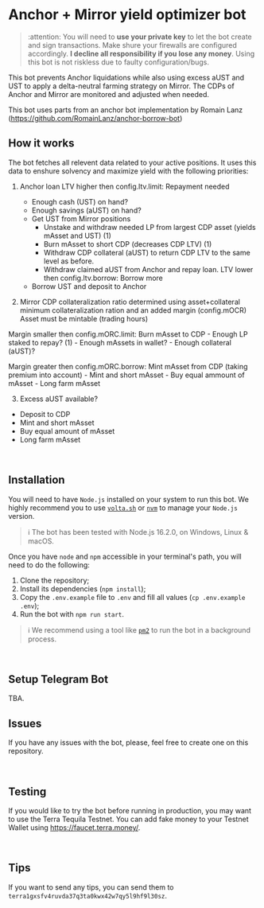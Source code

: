 # Anchor + Mirror yield optimizer bot

> :attention: You will need to **use your private key** to let the bot create and sign transactions. Make shure your firewalls are configured accordingly. 
> **I decline all responsibility if you lose any money**. Using this bot is not riskless due to faulty configuration/bugs.

This bot prevents Anchor liquidations while also using excess aUST and UST to apply a delta-neutral farming strategy on Mirror. 
The CDPs of Anchor and Mirror are monitored and adjusted when needed. 

This bot uses parts from an anchor bot implementation by Romain Lanz (https://github.com/RomainLanz/anchor-borrow-bot)
<br />

## How it works

The bot fetches all relevent data related to your active positions. 
It uses this data to enshure solvency and maximize yield with the following priorities:


1. Anchor loan
  LTV higher then config.ltv.limit: Repayment needed
    - Enough cash (UST) on hand? 
    - Enough savings (aUST) on hand?
    - Get UST from Mirror positions
      - Unstake and withdraw needed LP from largest CDP asset (yields mAsset and UST) (1)
      - Burn mAsset to short CDP (decreases CDP LTV) (1)
      - Withdraw CDP collateral (aUST) to return CDP LTV to the same level as before. 
      - Withdraw claimed aUST from Anchor and repay loan.
  LTV lower then config.ltv.borrow: Borrow more
    - Borrow UST and deposit to Anchor
    
    
2. Mirror CDP
  collateralization ratio determined using asset+collateral minimum collateralization ration and an added margin (config.mOCR)
  Asset must be mintable (trading hours)
  
  Margin smaller then config.mORC.limit: Burn mAsset to CDP
    - Enough LP staked to repay? (1)
    - Enough mAssets in wallet? 
    - Enough collateral (aUST)?
    
  Margin greater then config.mORC.borrow: Mint mAsset from CDP (taking premium into account)
    - Mint and short mAsset
    - Buy equal ammount of mAsset 
    - Long farm mAsset
    
    
3. Excess aUST available? 
  - Deposit to CDP
  - Mint and short mAsset
  - Buy equal amount of mAsset
  - Long farm mAsset

<br />

## Installation

You will need to have `Node.js` installed on your system to run this bot.
We highly recommend you to use [`volta.sh`](https://volta.sh/) or [`nvm`](https://github.com/nvm-sh/nvm) to manage your `Node.js` version.

> :information_source: The bot has been tested with Node.js 16.2.0, on Windows, Linux & macOS.

Once you have `node` and `npm` accessible in your terminal's path, you will need to do the following:

1. Clone the repository;
2. Install its dependencies (`npm install`);
3. Copy the `.env.example` file to `.env` and fill all values (`cp .env.example .env`);
4. Run the bot with `npm run start`.

> :information_source: We recommend using a tool like [`pm2`](https://github.com/Unitech/pm2) to run the bot in a background process.

<br />

## Setup Telegram Bot

TBA.

## Issues

If you have any issues with the bot, please, feel free to create one on this repository.

<br />

## Testing

If you would like to try the bot before running in production, you may want to use the Terra Tequila Testnet.
You can add fake money to your Testnet Wallet using https://faucet.terra.money/.

<br />

## Tips

If you want to send any tips, you can send them to `terra1gxsfv4ruvda37q3ta0kwx42w7qy5l9hf9l30sz`.
